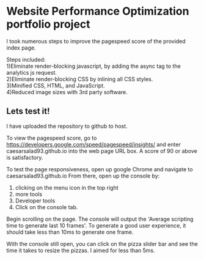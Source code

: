 
# Website Performance Optimization portfolio project
I took numerous steps to improve the pagespeed score of the provided index page.

Steps included:  
1)Eliminate render-blocking javascript, by adding the async tag to the analytics js request.  
2)Eliminate render-blocking CSS by inlining all CSS styles.  
3)Minified CSS, HTML, and JavaScript.  
4)Reduced image sizes with 3rd party software.  

## Lets test it!
I have uploaded the repository to github to host.

To view the pagespeed score, go to https://developers.google.com/speed/pagespeed/insights/ and enter caesarsalad93.github.io into the web page URL box.
A score of 90 or above is satisfactory.

To test the page responsiveness, open up google Chrome and navigate to caesarsalad93.github.io
From there, open up the console by:  
1) clicking on the menu icon in the top right  
2) more tools  
3) Developer tools  
4) Click on the console tab.  

Begin scrolling on the page. The console will output the 'Average scripting time to generate last 10 frames'. To generate a good user experience, it should take less than 10ms to generate one frame.

With the console still open, you can click on the pizza slider bar and see the time it takes to resize the pizzas. I aimed for less than 5ms.